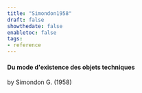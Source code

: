 ```yaml
---
title: "Simondon1958"
draft: false
showthedate: false
enabletoc: false
tags:
- reference
---
```


#### **Du mode d'existence des objets techniques**     
by Simondon G. (1958)         


